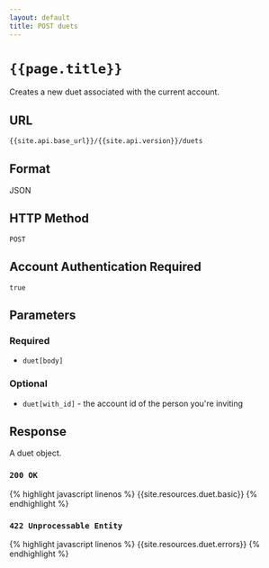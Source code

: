 ```yaml
---
layout: default
title: POST duets
---
```

# `{{page.title}}`

Creates a new duet associated with the current account.

## URL

`{{site.api.base_url}}/{{site.api.version}}/duets`

## Format

JSON

## HTTP Method

`POST`

## Account Authentication Required

`true`

## Parameters

### Required

* `duet[body]`

### Optional

* `duet[with_id]` - the account id of the person you're inviting

## Response

A duet object.

### `200 OK`

{% highlight javascript linenos %}
{{site.resources.duet.basic}}
{% endhighlight %}

### `422 Unprocessable Entity`

{% highlight javascript linenos %}
{{site.resources.duet.errors}}
{% endhighlight %}
